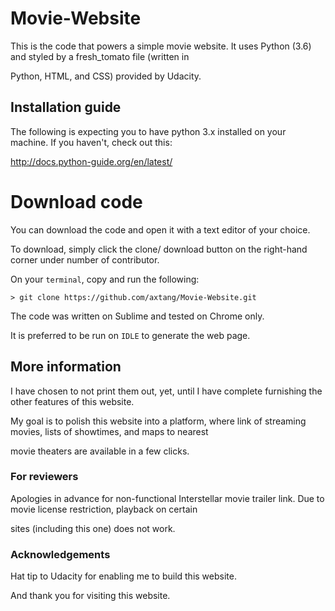 # Movie-Website
This is the code that powers a simple movie website. It uses Python (3.6) and styled by a fresh_tomato file (written in 

Python, HTML, and CSS) provided by Udacity.

## Installation guide
The following is expecting you to have python 3.x installed on your machine. If you haven't, check out this:

http://docs.python-guide.org/en/latest/

# Download code
You can download the code and open it with a text editor of your choice. 

To download, simply click the clone/ download button on the right-hand corner under number of contributor.

On your `terminal`, copy and run the following:

`> git clone https://github.com/axtang/Movie-Website.git`

The code was written on Sublime and tested on Chrome only. 

It is preferred to be run on `IDLE` to generate the web page.

## More information
I have chosen to not print them out, yet, until I have complete furnishing the other features of this website.

My goal is to polish this website into a platform, where link of streaming movies, lists of showtimes, and maps to nearest 

movie theaters are available in a few clicks.

### For reviewers
Apologies in advance for non-functional Interstellar movie trailer link. Due to movie license restriction, playback on certain 

sites (including this one) does not work.

### Acknowledgements
Hat tip to Udacity for enabling me to build this website.

And thank you for visiting this website.

